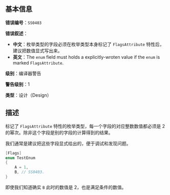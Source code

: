 ## 基本信息

**错误编号**：`SS0403`

**错误叙述**：

* **中文**：枚举类型的字段必须在枚举类型本身标记了 `FlagsAttribute` 特性后，建议把数值显式写出来。
* **英文**：The `enum` field must holds a explicitly-wroten value if the `enum` is marked `FlagsAttribute`.

**级别**：编译器警告

**警告级别**：1

**类型**：设计（Design）

## 描述

标记了 `FlagsAttribute` 特性的枚举类型，每一个字段的对应整数数值都必须是 2 的幂次。除非这个字段是别的字段的计算得到的结果。

我们通常是建议把这些字段显式给出的，便于调试和发现问题。

```csharp
[Flags]
enum TestEnum
{
    A = 1,
    B, // SS0403.
}
```

即使我们知道确实 `B` 此时的数值是 2，也是满足条件的数值。